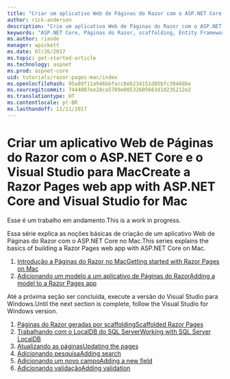 ```yaml
---
title: "Criar um aplicativo Web de Páginas do Razor com o ASP.NET Core no Mac"
author: rick-anderson
description: "Crie um aplicativo Web de Páginas do Razor com o ASP.NET Core e o EF Core."
keywords: "ASP.NET Core, Páginas do Razor, scaffolding, Entity Framework Core, EF, EF Core, banco de dados, mac, macOS, Visual Studio para Mac"
ms.author: riande
manager: wpickett
ms.date: 07/26/2017
ms.topic: get-started-article
ms.technology: aspnet
ms.prod: aspnet-core
uid: tutorials/razor-pages-mac/index
ms.openlocfilehash: 95a89f11a946bbfacc8eb234151d85bfc3046d6e
ms.sourcegitcommit: 7444087ee28ca5789e08532605683d1d235212e2
ms.translationtype: HT
ms.contentlocale: pt-BR
ms.lasthandoff: 11/11/2017
---
```

# <a name="create-a-razor-pages-web-app-with-aspnet-core-and-visual-studio-for-mac"></a><span data-ttu-id="a252c-104">Criar um aplicativo Web de Páginas do Razor com o ASP.NET Core e o Visual Studio para Mac</span><span class="sxs-lookup"><span data-stu-id="a252c-104">Create a Razor Pages web app with ASP.NET Core and Visual Studio for Mac</span></span>

<span data-ttu-id="a252c-105">Esse é um trabalho em andamento.</span><span class="sxs-lookup"><span data-stu-id="a252c-105">This is a work in progress.</span></span>

<span data-ttu-id="a252c-106">Essa série explica as noções básicas de criação de um aplicativo Web de Páginas do Razor com o ASP.NET Core no Mac.</span><span class="sxs-lookup"><span data-stu-id="a252c-106">This series explains the basics of building a Razor Pages web app with ASP.NET Core on Mac.</span></span>

1. [<span data-ttu-id="a252c-107">Introdução a Páginas do Razor no Mac</span><span class="sxs-lookup"><span data-stu-id="a252c-107">Getting started with Razor Pages on Mac</span></span>](xref:tutorials/razor-pages-mac/razor-pages-start)
1. [<span data-ttu-id="a252c-108">Adicionando um modelo a um aplicativo de Páginas do Razor</span><span class="sxs-lookup"><span data-stu-id="a252c-108">Adding a model to a Razor Pages app</span></span>](xref:tutorials/razor-pages-mac/model)


<span data-ttu-id="a252c-109">Até a próxima seção ser concluída, execute a versão do Visual Studio para Windows.</span><span class="sxs-lookup"><span data-stu-id="a252c-109">Until the next section is complete, follow the Visual Studio for Windows version.</span></span>

1. [<span data-ttu-id="a252c-110">Páginas do Razor geradas por scaffolding</span><span class="sxs-lookup"><span data-stu-id="a252c-110">Scaffolded Razor Pages</span></span>](xref:tutorials/razor-pages/page)
1. [<span data-ttu-id="a252c-111">Trabalhando com o LocalDB do SQL Server</span><span class="sxs-lookup"><span data-stu-id="a252c-111">Working with SQL Server LocalDB</span></span>](xref:tutorials/razor-pages/sql)
1. [<span data-ttu-id="a252c-112">Atualizando as páginas</span><span class="sxs-lookup"><span data-stu-id="a252c-112">Updating the pages</span></span>](xref:tutorials/razor-pages/da1)
1. [<span data-ttu-id="a252c-113">Adicionando pesquisa</span><span class="sxs-lookup"><span data-stu-id="a252c-113">Adding search</span></span>](xref:tutorials/razor-pages/search)
1. [<span data-ttu-id="a252c-114">Adicionando um novo campo</span><span class="sxs-lookup"><span data-stu-id="a252c-114">Adding a new field</span></span>](xref:tutorials/razor-pages/new-field)
1. [<span data-ttu-id="a252c-115">Adicionando validação</span><span class="sxs-lookup"><span data-stu-id="a252c-115">Adding validation</span></span>](xref:tutorials/razor-pages/validation)
